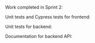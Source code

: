 Work completed in Sprint 2: 

Unit tests and Cypress tests for frontend:

Unit tests for backend: 

Documentation for backend API:
